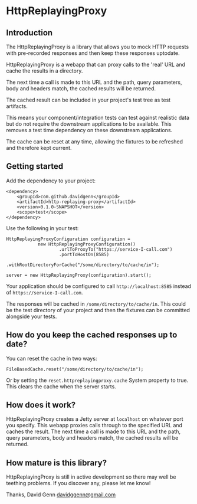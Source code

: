 # HttpReplayingProxy
## Introduction
The HttpReplayingProxy is a library that allows you to mock HTTP requests with pre-recorded responses and then keep these responses uptodate. 

HttpReplayingProxy is a webapp that can proxy calls to the 'real' URL and cache the results in a directory. 

The next time a call is made to this URL and the path, query parameters, body and headers match, the cached results will be returned. 

The cached result can be included in your project's test tree as test artifacts.

This means your component/integration tests can test against realistic data but do not require the downstream applications to be available. This removes a test time dependency on these downstream applications.

The cache can be reset at any time, allowing the fixtures to be refreshed and therefore kept current.
## Getting started     
Add the dependency to your project:

    <dependency>
        <groupId>com.github.davidgenn</groupId>
    	<artifactId>http-replaying-proxy</artifactId>
    	<version>0.1.0-SNAPSHOT</version>
    	<scope>test</scope>
    </dependency>
    
Use the following in your test:

    HttpReplayingProxyConfiguration configuration =
                new HttpReplayingProxyConfiguration()
                        .urlToProxyTo("https://service-I-call.com")
                        .portToHostOn(8585)
                        .withRootDirectoryForCache("/some/directory/to/cache/in");

    server = new HttpReplayingProxy(configuration).start();

Your application should be configured to call `http://localhost:8585` instead of `https://service-I-call.com`.

The responses will be cached in `/some/directory/to/cache/in`. This could be the test directory of your project and then the fixtures can be committed alongside your tests.

## How do you keep the cached responses up to date?
You can reset the cache in two ways:

    FileBasedCache.reset("/some/directory/to/cache/in");

Or by setting the `reset.httpreplayingproxy.cache` System property to true. This clears the cache when the server starts. 
     
## How does it work?
HttpReplayingProxy creates a Jetty server at `localhost` on whatever port you specify. This webapp proxies calls through to the specified URL and caches the result. 
The next time a call is made to this URL and the path, query parameters, body and headers match, the cached results will be returned.
## How mature is this library?
HttpReplayingProxy is still in active development so there may well be teething problems. If you discover any, please let me know!

Thanks, David Genn davidggenn@gmail.com




